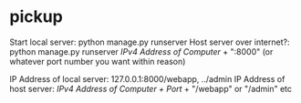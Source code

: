 # pickup

Start local server: python manage.py runserver
Host server over internet?: python manage.py runserver *IPv4 Address of Computer* + ":8000" (or whatever port number you want within reason)

IP Address of local server:  127.0.0.1:8000/webapp, ../admin
IP Address of host server: *IPv4 Address of Computer + Port* + "/webapp" or "/admin" etc
